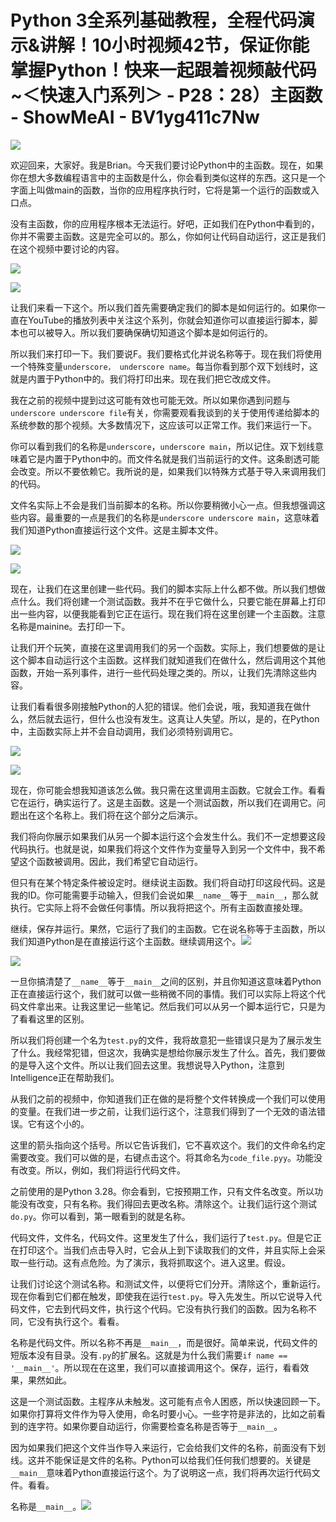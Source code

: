 # Python 3全系列基础教程，全程代码演示&讲解！10小时视频42节，保证你能掌握Python！快来一起跟着视频敲代码~＜快速入门系列＞ - P28：28）主函数 - ShowMeAI - BV1yg411c7Nw

![](img/ca405b00e88392924cbea41dd591ee0c_0.png)

欢迎回来，大家好。我是Brian。今天我们要讨论Python中的主函数。现在，如果你在想大多数编程语言中的主函数是什么，你会看到类似这样的东西。这只是一个字面上叫做main的函数，当你的应用程序执行时，它将是第一个运行的函数或入口点。

没有主函数，你的应用程序根本无法运行。好吧，正如我们在Python中看到的，你并不需要主函数。这是完全可以的。那么，你如何让代码自动运行，这正是我们在这个视频中要讨论的内容。

![](img/ca405b00e88392924cbea41dd591ee0c_2.png)

![](img/ca405b00e88392924cbea41dd591ee0c_3.png)

让我们来看一下这个。所以我们首先需要确定我们的脚本是如何运行的。如果你一直在YouTube的播放列表中关注这个系列，你就会知道你可以直接运行脚本，脚本也可以被导入。所以我们要确保确切知道这个脚本是如何运行的。

所以我们来打印一下。我们要说F。我们要格式化并说名称等于。现在我们将使用一个特殊变量`underscore， underscore name`。每当你看到那个双下划线时，这就是内置于Python中的。我们将打印出来。现在我们把它改成文件。

我在之前的视频中提到过这可能有效也可能无效。所以如果你遇到问题与`underscore underscore file`有关，你需要观看我谈到的关于使用传递给脚本的系统参数的那个视频。大多数情况下，这应该可以正常工作。我们来运行一下。

你可以看到我们的名称是`underscore`，`underscore main`，所以记住。双下划线意味着它是内置于Python中的。而文件名就是我们当前运行的文件。这条剧透可能会改变。所以不要依赖它。我所说的是，如果我们以特殊方式基于导入来调用我们的代码。

文件名实际上不会是我们当前脚本的名称。所以你要稍微小心一点。但我想强调这些内容。最重要的一点是我们的名称是`underscore underscore main`，这意味着我们知道Python直接运行这个文件。这是主脚本文件。

![](img/ca405b00e88392924cbea41dd591ee0c_5.png)

![](img/ca405b00e88392924cbea41dd591ee0c_6.png)

现在，让我们在这里创建一些代码。我们的脚本实际上什么都不做。所以我们想做点什么。我们将创建一个测试函数。我并不在乎它做什么，只要它能在屏幕上打印出一些内容，以便我能看到它正在运行。现在我们将在这里创建一个主函数。注意名称是mainine。去打印一下。

让我们开个玩笑，直接在这里调用我们的另一个函数。实际上，我们想要做的是让这个脚本自动运行这个主函数。这样我们就知道我们在做什么，然后调用这个其他函数，开始一系列事件，进行一些代码处理之类的。所以，让我们先清除这些内容。

让我们看看很多刚接触Python的人犯的错误。他们会说，哦，我知道我在做什么，然后就去运行，但什么也没有发生。这真让人失望。所以，是的，在Python中，主函数实际上并不会自动调用，我们必须特别调用它。

![](img/ca405b00e88392924cbea41dd591ee0c_8.png)

![](img/ca405b00e88392924cbea41dd591ee0c_9.png)

现在，你可能会想我知道该怎么做。我只需在这里调用主函数。它就会工作。看看它在运行，确实运行了。这是主函数。这是一个测试函数，所以我们在调用它。问题出在这个名称上。我们将在这个部分之后演示。

我们将向你展示如果我们从另一个脚本运行这个会发生什么。我们不一定想要这段代码执行。也就是说，如果我们将这个文件作为变量导入到另一个文件中，我不希望这个函数被调用。因此，我们希望它自动运行。

但只有在某个特定条件被设定时。继续说主函数。我们将自动打印这段代码。这是我的ID。你可能需要手动输入，但我们会说如果`__name__`等于`__main__`，那么就执行。它实际上将不会做任何事情。所以我将把这个。所有主函数直接处理。

继续，保存并运行。果然，它运行了我们的主函数。它在说名称等于主函数，所以我们知道Python是在直接运行这个主函数。继续调用这个。![](img/ca405b00e88392924cbea41dd591ee0c_11.png)

![](img/ca405b00e88392924cbea41dd591ee0c_12.png)

一旦你搞清楚了`__name__`等于`__main__`之间的区别，并且你知道这意味着Python正在直接运行这个，我们就可以做一些稍微不同的事情。我们可以实际上将这个代码文件拿出来。让我这里记一些笔记。然后我们可以从另一个脚本运行它，只是为了看看这里的区别。

所以我们将创建一个名为`test.py`的文件，我将故意犯一些错误只是为了展示发生了什么。我经常犯错，但这次，我确实是想给你展示发生了什么。首先，我们要做的是导入这个文件。所以让我们回去这里。我想说导入Python，注意到Intelligence正在帮助我们。

从我们之前的视频中，你知道我们正在做的是将整个文件转换成一个我们可以使用的变量。在我们进一步之前，让我们运行这个，注意我们得到了一个无效的语法错误。它有这个小的。

这里的箭头指向这个括号。所以它告诉我们，它不喜欢这个。我们的文件命名约定需要改变。我们可以做的是，右键点击这个。将其命名为`code_file.pyy`。功能没有改变。所以，例如，我们将运行代码文件。

之前使用的是Python 3.28。你会看到，它按预期工作，只有文件名改变。所以功能没有改变，只有名称。我们得回去更改名称。清除这个。让我们运行这个测试`do.py`。你可以看到，第一眼看到的就是名称。

代码文件，文件名，代码文件。这里发生了什么，我们运行了`test.py`。但是它正在打印这个。当我们点击导入时，它会从上到下读取我们的文件，并且实际上会采取一些行动。这有点危险。为了演示，我将抓取这个。进入这里。假设。

让我们讨论这个测试名称。和测试文件，以便将它们分开。清除这个，重新运行。现在你看到它们都在触发，即使我在运行`test.py`。导入先发生。所以它说导入代码文件，它去到代码文件，执行这个代码。它没有执行我们的函数。因为名称不同，它没有执行这个。看看。

名称是代码文件。所以名称不再是`__main__`，而是很好。简单来说，代码文件的短版本没有目录。没有`.py`的扩展名。这就是为什么我们需要`if name == '__main__'`。所以现在在这里，我们可以直接调用这个。保存，运行，看看效果，果然如此。

这是一个测试函数。主程序从未触发。这可能有点令人困惑，所以快速回顾一下。如果你打算将文件作为导入使用，命名时要小心。一些字符是非法的，比如之前看到的连字符。如果你要自动运行，你需要检查名称是否等于`__main__`。

因为如果我们把这个文件当作导入来运行，它会给我们文件的名称，前面没有下划线。这并不能保证是文件的名称。Python可以给我们任何我们想要的。关键是`__main__`意味着Python直接运行这个。为了说明这一点，我们将再次运行代码文件。看看。

名称是`__main__`。![](img/ca405b00e88392924cbea41dd591ee0c_14.png)
